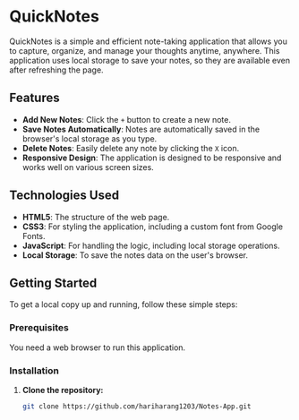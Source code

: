 # QuickNotes

QuickNotes is a simple and efficient note-taking application that allows you to capture, organize, and manage your thoughts anytime, anywhere. This application uses local storage to save your notes, so they are available even after refreshing the page.

## Features

- **Add New Notes**: Click the `+` button to create a new note.
- **Save Notes Automatically**: Notes are automatically saved in the browser's local storage as you type.
- **Delete Notes**: Easily delete any note by clicking the `X` icon.
- **Responsive Design**: The application is designed to be responsive and works well on various screen sizes.

## Technologies Used

- **HTML5**: The structure of the web page.
- **CSS3**: For styling the application, including a custom font from Google Fonts.
- **JavaScript**: For handling the logic, including local storage operations.
- **Local Storage**: To save the notes data on the user's browser.

## Getting Started

To get a local copy up and running, follow these simple steps:

### Prerequisites

You need a web browser to run this application.

### Installation

1. **Clone the repository:**
   ```bash
   git clone https://github.com/hariharang1203/Notes-App.git
